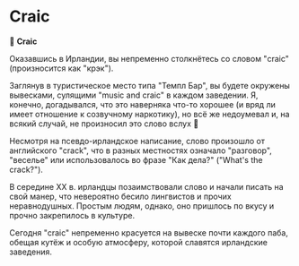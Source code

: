 # Craic

🍻  **Craic**

Оказавшись в Ирландии, вы непременно столкнётесь со словом "craic" (произносится как "крэк").

Заглянув в туристическое место типа "Темпл Бар", вы будете окружены вывесками, сулящими "music and craic" в каждом заведении. Я, конечно, догадывался, что это наверняка что-то хорошее (и вряд ли имеет отношение к созвучному наркотику), но всё же недоумевал и, на всякий случай, не произносил это слово вслух 🙊

Несмотря на псевдо-ирландское написание, слово произошло от английского "crack", что в разных местностях означало "разговор", "веселье" или использовалось во фразе "Как дела?" ("What's the crack?").

В середине XX в. ирландцы позаимствовали слово и начали писать на свой манер, что невероятно бесило лингвистов и прочих неравнодушных. Простым людям, однако, оно пришлось по вкусу и прочно закрепилось в культуре.

Сегодня "craic" непременно красуется на вывеске почти каждого паба, обещая кутёж и особую атмосферу, которой славятся ирландские заведения.